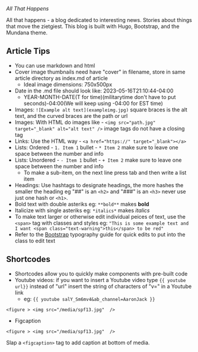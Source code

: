 _All That Happens_

All that happens - a blog dedicated to interesting news. Stories about things that move the zietgiest.
This blog is built with Hugo, Bootstrap, and the Mundana theme.

## Article Tips

- You can use markdown and html
- Cover image thumbnails need have "cover" in filename, store in same article directory as index.md of article
  - Ideal image dimensions: 750x500px
- Date in the .md file should look like: 2023-05-16T21:10:44-04:00
  - YEAR-MONTH-DATE(T for time)(militarytime don't have to put seconds)-04:00(We will keep using -04:00 for EST time)
- Images: `![Example alt text](exampleimg.jpg)` square braces is the alt text, and the curved braces are the path or url
- Images: With HTML do images like - `<img src="path.jpg" target="_blank" alt="alt text" />` image tags do not have a closing tag
- Links: Use the HTML way - `<a href="https://" target="_blank"></a>`
- Lists: Ordered - `1. Item 1` bullet - `* Item 2` make sure to leave one space between the number and info
- Lists: Unordered - `- Item 1` bullet - `+ Item 2` make sure to leave one space between the number and info
  - To make a sub-item, on the next line press tab and then write a list item
- Headings: Use hashtags to designate headings, the more hashes the smaller the heading eg "##" is an `<h2>` and "###" is an `<h3>` never use just one hash or `<h1>`.
- Bold text with double asteriks eg: `**bold**` makes **bold**
- Italicize with single asteriks eg: `*italics*` makes _italics_
- To make text larger or otherwise edit individual peices of text, use the `<span>` tag with classes and styles eg: `"This is some example text and I want <span class="text-warning">this</span> to be red"`
- Refer to the [Bootstrap](https://getbootstrap.com/docs/5.3/content/typography/) typography guide for quick edits to put into the class to edit text

## Shortcodes

- Shortcodes allow you to quickly make components with pre-built code
- Youtube videos: if you want to insert a Youtube video type `{{ youtube url}}` instead of "url" insert the string of characters of "v=" in a Youtube link
  - eg: `{{ youtube salY_Sm6mv4&ab_channel=AaronJack }}`



`<figure > <img src="/media/spf13.jpg"  />`

- Figcaption

`<figure > <img src="/media/spf13.jpg"  />`

Slap a `<figcaption>` tag to add caption at bottom of media.
